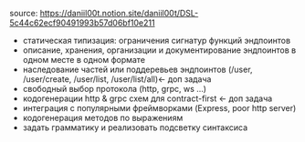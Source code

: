 source: https://daniil00t.notion.site/daniil00t/DSL-5c44c62ecf90491993b57d06bf10e211

- статическая типизация: ограничения сигнатур функций эндпоинтов
- описание, хранения, организации и документирование эндпоинтов в одном месте в одном формате
- наследование частей или поддеревьев эндпоинтов (/user, /user/create, /user/list, /user/list/all)← доп задача
- свободный выбор протокола (http, grpc, ws …)
- кодогенерации http & grpc схем для contract-first ← доп задача
- интеграция с популярными фреймворками (Express, poor http server)
- кодогенерация методов по выражениям
- задать грамматику и реализовать подсветку синтаксиса
